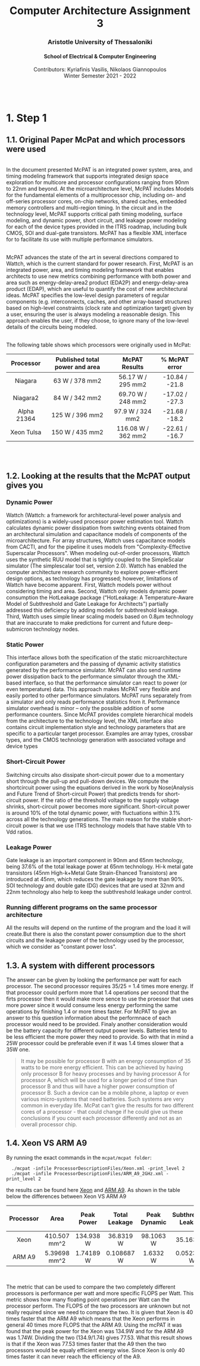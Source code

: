 <div id="top"></div>

<br />
<div align="center">
  <h1 align="center">Computer Architecture Assignment 3</h1>
  <h3 align="center">Aristotle University of Thessaloniki</h3>
  <h4 align="center">School of Electrical & Computer Engineering</h4>
  <p align="center">
    Contributors: Kyriafinis Vasilis, Nikolaos Giannopoulos
    <br />
    Winter Semester 2021 - 2022
    <br />
    <br />
  </p>
</div>
<br />


# 1. Step 1
## 1.1. Original Paper McPat and which processors were used
<br />
In the document presented McPAT is an integrated power system, area, and timing modeling framework that supports integrated design space exploration for multicore and processor configurations ranging from 90nm to 22nm and beyond. At the microarchitecture level, McPAT includes Models for the fundamental elements of a multiprocessor chip, including on- and off-series processor cores,
on-chip networks, shared caches, embedded memory controllers and multi-region timing. In the circuit and in the technology level, McPAT supports critical path timing modeling, surface modeling, and dynamic power, short circuit, and leakage power modeling for each of the device types provided in the ITRS roadmap, including bulk CMOS, SOI and dual-gate transistors. McPAT has a flexible XML interface for to facilitate its use with multiple performance simulators. <br />

<br />

McPAT advances the state of the art in several directions compared to Wattch, which is the current standard for power research. First, McPAT is an integrated power, area, and timing modeling framework that enables architects to use new metrics combining performance with both power and area such as energy-delay-area2 product (EDA2P) and energy-delay-area product (EDAP), which are useful to quantify the cost of new architectural ideas. McPAT specifies the low-level design parameters of regular components (e.g. interconnects, caches, and other array-based structures) based on high-level constraints (clock rate and optimization target) given by a user, ensuring the user is always modeling a reasonable design. This approach enables the user, if they choose, to ignore many of the low-level details of the circuits being modeled. 
<br />
<br />

The following table shows which processors were originally used in McPat:

| Processor | Published total power and area | McPAT Results | % McPAT error |
| :--------: | :--------------------: | :-------------------: | :-----------: |
|  Niagara  | 63 W / 378 mm2 | 56.17 W / 295 mm2  | -10.84 / -21.8 |
|  Niagara2   | 84 W / 342 mm2 | 69.70 W / 248 mm2 | -17.02 / -27.3 |
| Alpha 21364  | 125 W / 396 mm2 | 97.9 W / 324 mm2 | -21.68 / -18.2 |
| Xeon Tulsa  | 150 W / 435 mm2 | 116.08 W / 362 mm2 | -22.61 / -16.7 |

<br />
<br />

## 1.2. Looking at the results that the McPAT output gives you

### Dynamic Power
Wattch (Wattch: a framework for architectural-level power analysis and optimizations) is a widely-used processor power estimation tool. Wattch calculates dynamic power dissipation from switching events obtained from an architectural simulation and capacitance models of components of the microarchitecture. For array structures, Wattch uses capacitance models from CACTI, and for the pipeline it uses models from "Complexity-Effective Superscalar Processors".
When modeling out-of-order processors, Wattch uses the synthetic RUU model that is tightly coupled to the SimpleScalar simulator (The simplescalar tool
set, version 2.0). Wattch has enabled the computer architecture research community to explore power-efficient design options, as technology has progressed; however, limitations of Wattch have become apparent. First, Wattch models power without considering timing and area. Second, Wattch only models dynamic power consumption the HotLeakage package (“HotLeakage: A Temperature-Aware Model of Subthreshold and Gate Leakage for Architects") partially addressed this deficiency by adding models for subthreshold leakage. Third, Wattch uses simple linear scaling models based on 0.8μm technology that are inaccurate to make predictions for current and future deep-submicron technology nodes.

### Static Power
This interface allows both the specification of the static microarchitecture configuration parameters and the passing of dynamic activity statistics generated by the performance simulator. McPAT can also send runtime power dissipation back to the performance simulator through the XML-based interface, so that the performance simulator can react to power (or even temperature) data. This approach makes McPAT very flexible and easily ported to other performance simulators. McPAT runs separately from a simulator and only reads performance statistics from it. Performance simulator overhead is minor – only the possible addition of some performance counters. Since McPAT provides complete hierarchical models from the architecture to the technology level, the XML interface also contains circuit implementation style and technology parameters that are specific to a particular target processor. Examples are array types, crossbar types, and the CMOS technology generation with associated voltage and device types

### Short-Circuit Power
Switching circuits also dissipate short-circuit power due to a momentary short through the pull-up and pull-down devices. We compute the shortcircuit power using the equations derived in the work by Nose(Analysis and Future Trend of Short-circuit Power) that predicts trends for short-circuit power. If the ratio of the threshold voltage to the supply voltage shrinks, short-circuit power becomes more significant. Short-circuit power is around 10% of the total dynamic power, with fluctuations within 3.1% across all the technology generations. The main reason for the stable short-circuit power is that we use ITRS technology models that have stable Vth to Vdd ratios.

### Leakage Power
Gate leakage is an important component in 90nm and 65nm technology, being 37.6% of the total leakage power at 65nm technology.
Hi-k metal gate transistors (45nm High-k+Metal Gate Strain-Ehanced Transistors) are introduced at 45nm, which reduces the gate leakage by more than 90%. SOI technology and double gate (DG) devices that are used at 32nm and 22nm technology also help to keep the subthreshold leakage under control.

### Running different programs on the same processor architecture
All the results will depend on the runtime of the program and the load it will create.But there is also the constant power consumption due to the short circuits and the leakage power of the technology used by the processor, which we consider as "constant power loss".

## 1.3. A system with different processors

The answer can be given by looking the performance per watt for each processor. The second processor requires 35/25 = 1.4 times more energy. If that processor could perform more that 1.4 operations per second that the firts processor then it would make more sence to use the proessor that uses more power since it would consume less energy performing the same operations by finishing 1.4 or more times faster. For McPAT to give an answer to this question information about the performnace of each processor would need to be provided. Finaly another consideration would be the battery capacity for different output power levels. Batteries tend to be less efficient the more power they need to provide. So with that in mind a 25W processor could be preferable even if it was 1.4 times slower that a 35W one.

> It may be possible for processor B with an energy consumption of 35 watts to be more energy efficient. This can be achieved by having only processor B for heavy processes and by having processor A for processor A, which will be used for a longer period of time than processor B and thus will have a higher power consumption of processor B. Such a device can be a mobile phone, a laptop or even various micro-systems that need batteries. Such systems are very common in everyday life. McPat can't give the results for two different cores of a processor - that could change if he could give us these conclusions if you count each processor differently and not as an overall processor chip.

## 1.4. Xeon VS ARM A9

By running the exact commands in the `mcpat/mcpat folder`:

      ./mcpat -infile ProcessorDescriptionFiles/Xeon.xml -print_level 2
      ./mcpat -infile ProcessorDescriptionFiles/ARM_A9_2GHz.xml -print_level 2

the results can be found here [Xeon](https://github.com/NikolaosGian/computer_architecture_3/blob/main/question_1_4/print_level_2/Xeon.txt) and [ARM A9](https://github.com/NikolaosGian/computer_architecture_3/blob/main/question_1_4/print_level_2/ARM_A9_2GHZ.txt). As shown in the table below the differences between Xeon VS ARM A9

| Processor | Area | Peak Power | Total Leakage | Peak Dynamic | Subthreshold Leakage | Gate Leakage | Runtime Dynamic | Subthreshold Leakage with power gating |
| :--------: | :--------------------: | :-------------------: | :-----------: | :-----------: | :-----------: | :-----------: | :-----------: | :-----------: |
| Xeon | 410.507 mm^2 | 134.938 W | 36.8319 W | 98.1063 W | 35.1632 W | 1.66871 W | 72.9199 W| 16.3977 W|
| ARM A9 | 5.39698 mm^2 | 1.74189 W | 0.108687 W | 1.6332 W | 0.0523094 W | 0.0563774 W | 2.96053 W | - |

<br />

The metric that can be used to compare the two completely different processors is performance per watt and more specific FLOPS per Watt. This metric shows how many floating point operations per Watt can the processor perform. The FLOPS of the two processors are unknown but not really required since we need to compare the two. It is given that Xeon is 40 times faster that the ARM A9 which means that the Xeon performs in general 40 times more FLOPS that the ARM A9. Using the mcPAT it was found that the peak power for the Xeon was 134.9W and for the ARM A9 was 1.74W. Dividing the two (134.9/1.74) gives 77.53. What this result shows is that if the Xeon was 77.53 times faster that the A9 then the two processors would be equaly efficient energy wise. Since Xeon is only 40 times faster it can never reach the efficiency of the A9.
